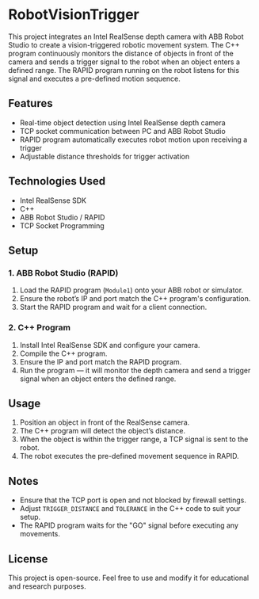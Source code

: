 # RobotVisionTrigger

This project integrates an Intel RealSense depth camera with ABB Robot Studio to create a vision-triggered robotic movement system. The C++ program continuously monitors the distance of objects in front of the camera and sends a trigger signal to the robot when an object enters a defined range. The RAPID program running on the robot listens for this signal and executes a pre-defined motion sequence.

## Features

- Real-time object detection using Intel RealSense depth camera
- TCP socket communication between PC and ABB Robot Studio
- RAPID program automatically executes robot motion upon receiving a trigger
- Adjustable distance thresholds for trigger activation

## Technologies Used

- Intel RealSense SDK
- C++
- ABB Robot Studio / RAPID
- TCP Socket Programming

## Setup

### 1. ABB Robot Studio (RAPID)

1. Load the RAPID program (`Module1`) onto your ABB robot or simulator.
2. Ensure the robot’s IP and port match the C++ program's configuration.
3. Start the RAPID program and wait for a client connection.

### 2. C++ Program

1. Install Intel RealSense SDK and configure your camera.
2. Compile the C++ program.
3. Ensure the IP and port match the RAPID program.
4. Run the program — it will monitor the depth camera and send a trigger signal when an object enters the defined range.

## Usage

1. Position an object in front of the RealSense camera.
2. The C++ program will detect the object’s distance.
3. When the object is within the trigger range, a TCP signal is sent to the robot.
4. The robot executes the pre-defined movement sequence in RAPID.

## Notes

- Ensure that the TCP port is open and not blocked by firewall settings.
- Adjust `TRIGGER_DISTANCE` and `TOLERANCE` in the C++ code to suit your setup.
- The RAPID program waits for the "GO" signal before executing any movements.

## License

This project is open-source. Feel free to use and modify it for educational and research purposes.

